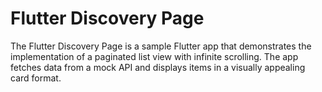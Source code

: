 # Flutter Discovery Page

The Flutter Discovery Page is a sample Flutter app that demonstrates the implementation of a paginated list view with infinite scrolling. The app fetches data from a mock API and displays items in a visually appealing card format.


